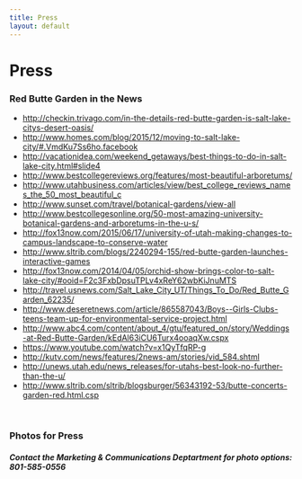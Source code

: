 ```yaml
---
title: Press
layout: default
---
```


<h1 class="text-center">Press</h1>

<h3 class="green">Red Butte Garden in the News</h3>

<ul>
	<li><a href="http://checkin.trivago.com/in-the-details-red-butte-garden-is-salt-lake-citys-desert-oasis/">http://checkin.trivago.com/in-the-details-red-butte-garden-is-salt-lake-citys-desert-oasis/</a></li>
	<li><a href="http://www.homes.com/blog/2015/12/moving-to-salt-lake-city/#.VmdKu7Ss6ho.facebook">http://www.homes.com/blog/2015/12/moving-to-salt-lake-city/#.VmdKu7Ss6ho.facebook</a></li>
	<li><a href="http://vacationidea.com/weekend_getaways/best-things-to-do-in-salt-lake-city.html#slide4">http://vacationidea.com/weekend_getaways/best-things-to-do-in-salt-lake-city.html#slide4</a></li>
	<li><a href="http://www.bestcollegereviews.org/features/most-beautiful-arboretums/">http://www.bestcollegereviews.org/features/most-beautiful-arboretums/</a></li>
	<li><a href="http://www.utahbusiness.com/articles/view/best_college_reviews_names_the_50_most_beautiful_c">http://www.utahbusiness.com/articles/view/best_college_reviews_names_the_50_most_beautiful_c</a></li>
	<li><a href="http://www.sunset.com/travel/botanical-gardens/view-all">http://www.sunset.com/travel/botanical-gardens/view-all</a></li>
	<li><a href="http://www.bestcollegesonline.org/50-most-amazing-university-botanical-gardens-and-arboretums-in-the-u-s/">http://www.bestcollegesonline.org/50-most-amazing-university-botanical-gardens-and-arboretums-in-the-u-s/</a></li>
	<li><a href="http://fox13now.com/2015/06/17/university-of-utah-making-changes-to-campus-landscape-to-conserve-water">http://fox13now.com/2015/06/17/university-of-utah-making-changes-to-campus-landscape-to-conserve-water</a></li>
	<li><a href="http://www.sltrib.com/blogs/2240294-155/red-butte-garden-launches-interactive-games">http://www.sltrib.com/blogs/2240294-155/red-butte-garden-launches-interactive-games</a></li>
	<li><a href="http://fox13now.com/2014/04/05/orchid-show-brings-color-to-salt-lake-city/#ooid=F2c3FxbDpsuTPLv4xReY62wbKiJnuMTS">http://fox13now.com/2014/04/05/orchid-show-brings-color-to-salt-lake-city/#ooid=F2c3FxbDpsuTPLv4xReY62wbKiJnuMTS</a></li>
	<li><a href="http://travel.usnews.com/Salt_Lake_City_UT/Things_To_Do/Red_Butte_Garden_62235/">http://travel.usnews.com/Salt_Lake_City_UT/Things_To_Do/Red_Butte_Garden_62235/</a></li>
	<li><a href="http://www.deseretnews.com/article/865587043/Boys--Girls-Clubs-teens-team-up-for-environmental-service-project.html">http://www.deseretnews.com/article/865587043/Boys--Girls-Clubs-teens-team-up-for-environmental-service-project.html</a></li>
	<li><a href="http://www.abc4.com/content/about_4/gtu/featured_on/story/Weddings-at-Red-Butte-Garden/kEdAl63iCU6Turx4ooaqXw.cspx">http://www.abc4.com/content/about_4/gtu/featured_on/story/Weddings-at-Red-Butte-Garden/kEdAl63iCU6Turx4ooaqXw.cspx</a></li>
	<li><a href="https://www.youtube.com/watch?v=x1QyTfqRP-g">https://www.youtube.com/watch?v=x1QyTfqRP-g</a></li>
	<li><a href="http://kutv.com/news/features/2news-am/stories/vid_584.shtml">http://kutv.com/news/features/2news-am/stories/vid_584.shtml</a></li>
	<li><a href="http://unews.utah.edu/news_releases/for-utahs-best-look-no-further-than-the-u/">http://unews.utah.edu/news_releases/for-utahs-best-look-no-further-than-the-u/</a></li>
	<li><a href="http://www.sltrib.com/sltrib/blogsburger/56343192-53/butte-concerts-garden-red.html.csp">http://www.sltrib.com/sltrib/blogsburger/56343192-53/butte-concerts-garden-red.html.csp</a></li>
</ul>

<br />

<h3 class="green">Photos for Press</h3>
<h5>Contact the Marketing & Communications Deptartment for photo options: 801-585-0556</h5>